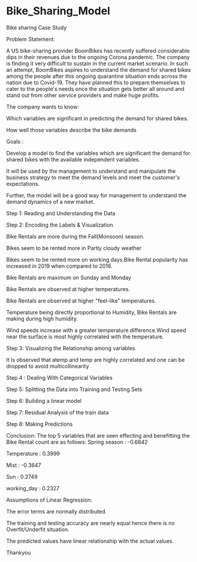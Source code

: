 # Bike_Sharing_Model
Bike sharing Case Study

Problem Statement:

A US bike-sharing provider BoomBikes has recently suffered considerable dips in their revenues due to the ongoing Corona pandemic. The company is finding it very difficult to sustain in the current market scenario. In such an attempt, BoomBikes aspires to understand the demand for shared bikes among the people after this ongoing quarantine situation ends across the nation due to Covid-19. They have planned this to prepare themselves to cater to the people's needs once the situation gets better all around and stand out from other service providers and make huge profits.

The company wants to know:

Which variables are significant in predicting the demand for shared bikes.

How well those variables describe the bike demands

Goals :

Develop a model to find the variables which are significant the demand for shared bikes with the available independent variables.

It will be used by the management to understand and manipulate the business strategy to meet the demand levels and meet the customer's expectations.

Further, the model will be a good way for management to understand the demand dynamics of a new market.

Step 1: Reading and Understanding the Data

Step 2: Encoding the Labels & Visualization

Bike Rentals are more during the Fall(Monsoon) season.

Bikes seem to be rented more in Partly cloudy weather

Bikes seem to be rented more on working days.Bike Rental popularity has increased in 2019 when compared to 2018.

Bike Rentals are maximum on Sunday and Monday

Bike Rentals are observed at higher temperatures.

Bike Rentals are observed at higher "feel-like" temperatures.

Temperature being directly proportional to Humidity, Bike Rentals are making during high humidity.

Wind speeds increase with a greater temperature difference.Wind speed near the surface is most highly correlated with the temperature.

Step 3: Visualizing the Relationship among variables

It is observed that atemp and temp are highly correlated and one can be dropped to avoid multicollinearity

Step 4 : Dealing With Categorical Variables

Step 5: Splitting the Data into Training and Testing Sets

Step 6: Building a linear model

Step 7: Residual Analysis of the train data

Step 8: Making Predictions

Conclusion: The top 5 variables that are seen effecting and benefitting the Bike Rental count are as follows: Spring season : -0.6842

Temperature : 0.3999

Mist : -0.3647

Sun : 0.2749

working_day : 0.2327

Assumptions of Linear Regression:

The error terms are normally distributed.

The training and testing accuracy are nearly equal hence there is no Overfit/Underfit situation.

The predicted values have linear relationship with the actual values.

Thankyou
